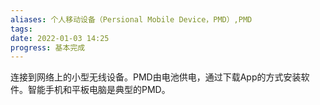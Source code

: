 ```yaml
---
aliases: 个人移动设备（Persional Mobile Device，PMD）,PMD
tags: 
date: 2022-01-03 14:25
progress: 基本完成
---
```

连接到网络上的小型无线设备。PMD由电池供电，通过下载App的方式安装软件。智能手机和平板电脑是典型的PMD。


